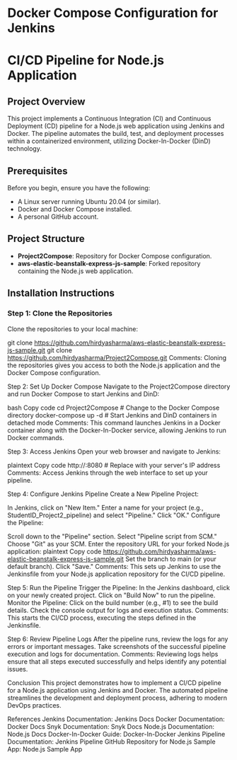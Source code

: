 # Docker Compose Configuration for Jenkins
# CI/CD Pipeline for Node.js Application

## Project Overview
This project implements a Continuous Integration (CI) and Continuous Deployment (CD) pipeline for a Node.js web application using Jenkins and Docker. The pipeline automates the build, test, and deployment processes within a containerized environment, utilizing Docker-In-Docker (DinD) technology.

## Prerequisites
Before you begin, ensure you have the following:
- A Linux server running Ubuntu 20.04 (or similar).
- Docker and Docker Compose installed.
- A personal GitHub account.

## Project Structure
- **Project2Compose**: Repository for Docker Compose configuration.
- **aws-elastic-beanstalk-express-js-sample**: Forked repository containing the Node.js web application.

## Installation Instructions

### Step 1: Clone the Repositories
Clone the repositories to your local machine:

git clone https://github.com/hirdyasharma/aws-elastic-beanstalk-express-js-sample.git
git clone https://github.com/hirdyasharma/Project2Compose.git
Comments: Cloning the repositories gives you access to both the Node.js application and the Docker Compose configuration.

Step 2: Set Up Docker Compose
Navigate to the Project2Compose directory and run Docker Compose to start Jenkins and DinD:

bash
Copy code
cd Project2Compose  # Change to the Docker Compose directory
docker-compose up -d  # Start Jenkins and DinD containers in detached mode
Comments: This command launches Jenkins in a Docker container along with the Docker-In-Docker service, allowing Jenkins to run Docker commands.

Step 3: Access Jenkins
Open your web browser and navigate to Jenkins:

plaintext
Copy code
http://<your-server-ip>:8080  # Replace <your-server-ip> with your server's IP address
Comments: Access Jenkins through the web interface to set up your pipeline.

Step 4: Configure Jenkins Pipeline
Create a New Pipeline Project:

In Jenkins, click on "New Item."
Enter a name for your project (e.g., StudentID_Project2_pipeline) and select "Pipeline."
Click "OK."
Configure the Pipeline:

Scroll down to the "Pipeline" section.
Select "Pipeline script from SCM."
Choose "Git" as your SCM.
Enter the repository URL for your forked Node.js application:
plaintext
Copy code
https://github.com/hirdyasharma/aws-elastic-beanstalk-express-js-sample.git
Set the branch to main (or your default branch).
Click "Save."
Comments: This sets up Jenkins to use the Jenkinsfile from your Node.js application repository for the CI/CD pipeline.

Step 5: Run the Pipeline
Trigger the Pipeline:
In the Jenkins dashboard, click on your newly created project.
Click on "Build Now" to run the pipeline.
Monitor the Pipeline:
Click on the build number (e.g., #1) to see the build details.
Check the console output for logs and execution status.
Comments: This starts the CI/CD process, executing the steps defined in the Jenkinsfile.

Step 6: Review Pipeline Logs
After the pipeline runs, review the logs for any errors or important messages.
Take screenshots of the successful pipeline execution and logs for documentation.
Comments: Reviewing logs helps ensure that all steps executed successfully and helps identify any potential issues.

Conclusion
This project demonstrates how to implement a CI/CD pipeline for a Node.js application using Jenkins and Docker. The automated pipeline streamlines the development and deployment process, adhering to modern DevOps practices.

References
Jenkins Documentation: Jenkins Docs
Docker Documentation: Docker Docs
Snyk Documentation: Snyk Docs
Node.js Documentation: Node.js Docs
Docker-In-Docker Guide: Docker-In-Docker
Jenkins Pipeline Documentation: Jenkins Pipeline
GitHub Repository for Node.js Sample App: Node.js Sample App
